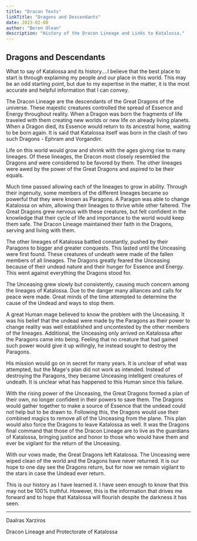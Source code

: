 ```yaml
---
title: "Dracon Texts"
linkTitle: "Dragons and Descendants"
date: 2023-02-08
author: "Beren Olean"
description: "History of the Dracon Lineage and Links to Katalossa."
---
```

## Dragons and Descendants

What to say of Katalossa and its history....I believe that the best place to start is through explaining my people and our place in this world. This may be an odd starting point, but due to my expertise in the matter, it is the most accurate and helpful information that I can convey.

The Dracon Lineage are the descendants of the Great Dragons of the universe. These majestic creatures controlled the spread of Essence and Energy throughout reality. When a Dragon was born the fragments of life traveled with them creating new worlds or new life on already living planets. When a Dragon died, its Essence would return to its ancestral home, waiting to be born again. It is said that Katalossa itself was born in the clash of two such Dragons - Ephram and Vorgandirr.

Life on this world would grow and shrink with the ages giving rise to many lineages. Of these lineages, the Dracon most closely resembled the Dragons and were considered to be favored by them. The other lineages were awed by the power of the Great Dragons and aspired to be their equals. 

Much time passed allowing each of the lineages to grow in ability. Through their ingenuity, some members of the different lineages became so powerful that they were known as Paragons. A Paragon was able to change Katalossa on whim, allowing their lineages to thrive while other faltered. The Great Dragons grew nervous with these creatures, but felt confident in the knowledge that their cycle of life and importance to the world would keep them safe. The Dracon Lineage maintained their faith in the Dragons, serving and living with them.

The other lineages of Katalossa battled constantly, pushed by their Paragons to bigger and greater conquests. This lasted until the Unceasing were first found. These creatures of undeath were made of the fallen members of all lineages. The Dragons greatly feared the Unceasing because of their undead nature and their hunger for Essence and Energy. This went against everything the Dragons stood for.

The Unceasing grew slowly but consistently, causing much concern among the lineages of Katalossa. Due to the danger many alliances and calls for peace were made. Great minds of the time attempted to determine the cause of the Undead and ways to stop them.

A great Human mage believed to know the problem with the Unceasing. It was his belief that the undead were made by the Paragons as their power to change reality was well established and uncontested by the other members of the lineages. Additional, the Unceasing only arrived on Katalossa after the Paragons came into being. Feeling that no creature that had gained such power would give it up willingly, he instead sought to destroy the Paragons.

His mission would go on in secret for many years. It is unclear of what was attempted, but the Mage's plan did not work as intended. Instead of destroying the Paragons, they became Unceasing intelligent creatures of undeath. It is unclear what has happened to this Human since this failure.

With the rising power of the Unceasing, the Great Dragons formed a plan of their own, no longer confident in their powers to save them. The Dragons would gather together to make a source of Essence that the undead could not help but to be drawn to. Following this, the Dragons would use their combined magics to remove all of the Unceasing from the plane. This plan would also force the Dragons to leave Katalossa as well. It was the Dragons final command that those of the Dracon Lineage are to live as the guardians of Katalossa, bringing justice and honor to those who would have them and ever be vigilant for the return of the Unceasing.

With our vows made, the Great Dragons left Katalossa. The Unceasing were wiped clean of the world and the Dragons have never returned. It is our hope to one day see the Dragons return, but for now we remain vigilant to the stars in case the Undead ever return.

This is our history as I have learned it.  I have seen enough to know that this may not be 100% truthful.  However, this is the information that drives me forward and to hope that Katalossa will flourish despite the darkness it has seen.

------

Daalras Xarziros

Dracon Lineage and Protectorate of Katalossa
